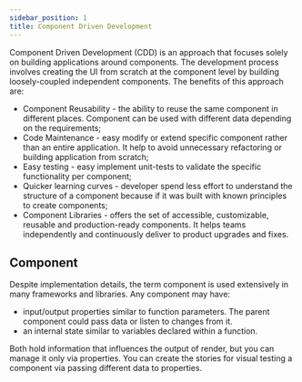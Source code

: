 ```yaml
---
sidebar_position: 1
title: Component Driven Development
---
```


Component Driven Development (CDD) is an approach that focuses solely on building applications around components. The development process involves creating the UI from scratch at the component level by building loosely-coupled independent components. The benefits of this approach are:
- Component Reusability - the ability to reuse the same component in different places. Component can be used with different data depending on the requirements;
- Code Maintenance - easy modify or extend specific component rather than an entire application. It help to avoid unnecessary refactoring or building application from scratch;
- Easy testing - easy implement unit-tests to validate the specific functionality per component;
- Quicker learning curves - developer spend less effort to understand the structure of a component because if it was built with known principles to create components;
- Component Libraries - offers the set of accessible, customizable, reusable and production-ready components. It helps teams independently and continuously deliver to product upgrades and fixes.

## Component
Despite implementation details, the term component is used extensively in many frameworks and libraries. Any component may have: 
- input/output properties similar to function parameters. The parent component could pass data or listen to changes from it.
- an internal state similar to variables declared within a function.

Both hold information that influences the output of render, but you can manage it only via properties. You can create the stories for visual testing a component via passing different data to properties. 